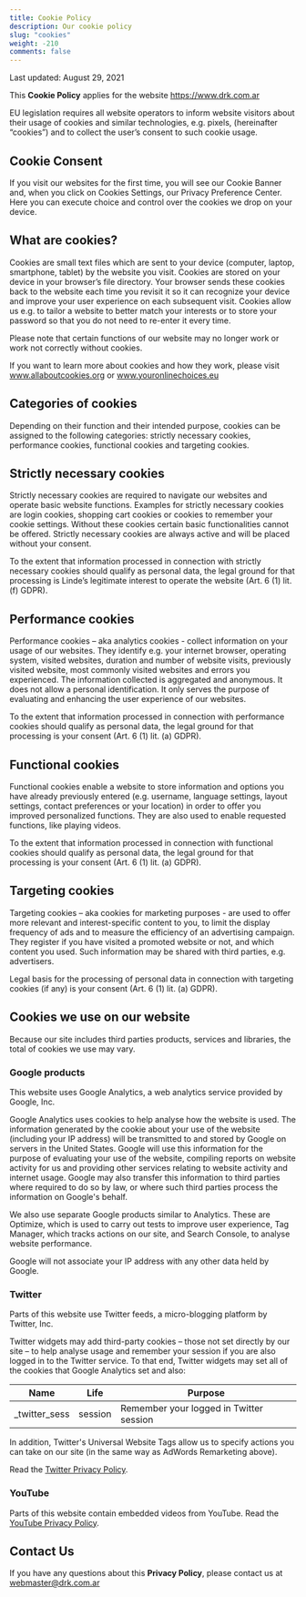 ```yaml
---
title: Cookie Policy
description: Our cookie policy
slug: "cookies"
weight: -210
comments: false
---
```


Last updated: August 29, 2021

This **Cookie Policy** applies for the website https://www.drk.com.ar

EU legislation requires all website operators to inform website visitors about their usage of cookies and similar technologies, e.g. pixels, (hereinafter “cookies”) and to collect the user’s consent to such cookie usage.   

## Cookie Consent
If you visit our websites for the first time, you will see our Cookie Banner and, when you click on Cookies Settings, our Privacy Preference Center. Here you can execute choice and control over the cookies we drop on your device.   

## What are cookies?
Cookies are small text files which are sent to your device (computer, laptop, smartphone, tablet) by the website you visit. Cookies are stored on your device in your browser’s file directory. Your browser sends these cookies back to the website each time you revisit it so it can recognize your device and improve your user experience on each subsequent visit. Cookies allow us e.g. to tailor a website to better match your interests or to store your password so that you do not need to re-enter it every time.

Please note that certain functions of our website may no longer work or work not correctly without cookies.

If you want to learn more about cookies and how they work, please visit www.allaboutcookies.org or www.youronlinechoices.eu   

## Categories of cookies
Depending on their function and their intended purpose, cookies can be assigned to the following categories: strictly necessary cookies, performance cookies, functional cookies and targeting cookies.

## Strictly necessary cookies
Strictly necessary cookies are required to navigate our websites and operate basic website functions. Examples for strictly necessary cookies are login cookies, shopping cart cookies or cookies to remember your cookie settings. Without these cookies certain basic functionalities cannot be offered. Strictly necessary cookies are always active and will be placed without your consent.

To the extent that information processed in connection with strictly necessary cookies should qualify as personal data, the legal ground for that processing is Linde’s legitimate interest to operate the website (Art. 6 (1) lit. (f) GDPR).

## Performance cookies
Performance cookies – aka analytics cookies - collect information on your usage of our websites. They identify e.g. your internet browser, operating system, visited websites, duration and number of website visits, previously visited website, most commonly visited websites and errors you experienced. The information collected is aggregated and anonymous. It does not allow a personal identification. It only serves the purpose of evaluating and enhancing the user experience of our websites.

To the extent that information processed in connection with performance cookies should qualify as personal data, the legal ground for that processing is your consent (Art. 6 (1) lit. (a) GDPR). 

## Functional cookies
Functional cookies enable a website to store information and options you have already previously entered (e.g. username, language settings, layout settings, contact preferences or your location) in order to offer you improved personalized functions. They are also used to enable requested functions, like playing videos.

To the extent that information processed in connection with functional cookies should qualify as personal data, the legal ground for that processing is your consent (Art. 6 (1) lit. (a) GDPR). 

## Targeting cookies
Targeting cookies – aka cookies for marketing purposes - are used to offer more relevant and interest-specific content to you, to limit the display frequency of ads and to measure the efficiency of an advertising campaign. They register if you have visited a promoted website or not, and which content you used. Such information may be shared with third parties, e.g. advertisers.

Legal basis for the processing of personal data in connection with targeting cookies (if any) is your consent (Art. 6 (1) lit. (a) GDPR).   

## Cookies we use on our website
Because our site includes third parties products, services and libraries, the total of cookies we use may vary. 

### Google products
This website uses Google Analytics, a web analytics service provided by Google, Inc.

Google Analytics uses cookies to help analyse how the website is used. The information generated by the cookie about your use of the website (including your IP address) will be transmitted to and stored by Google on servers in the United States. Google will use this information for the purpose of evaluating your use of the website, compiling reports on website activity for us and providing other services relating to website activity and internet usage. Google may also transfer this information to third parties where required to do so by law, or where such third parties process the information on Google's behalf.

We also use separate Google products similar to Analytics. These are Optimize, which is used to carry out tests to improve user experience, Tag Manager, which tracks actions on our site, and Search Console, to analyse website performance.

Google will not associate your IP address with any other data held by Google.

### Twitter
Parts of this website use Twitter feeds, a micro-blogging platform by Twitter, Inc.

Twitter widgets may add third-party cookies – those not set directly by our site – to help analyse usage and remember your session if you are also logged in to the Twitter service. To that end, Twitter widgets may set all of the cookies that Google Analytics set and also:

| Name | Life | Purpose |
|---|---|---
|_twitter_sess | session | Remember your logged in Twitter session |

In addition, Twitter's Universal Website Tags allow us to specify actions you can take on our site (in the same way as AdWords Remarketing above).

Read the [Twitter Privacy Policy](https://twitter.com/privacy).

### YouTube
Parts of this website contain embedded videos from YouTube. Read the [YouTube Privacy Policy](http://www.youtube.com/t/privacy_at_youtube).

## Contact Us

If you have any questions about this **Privacy Policy**, please contact us at webmaster@drk.com.ar